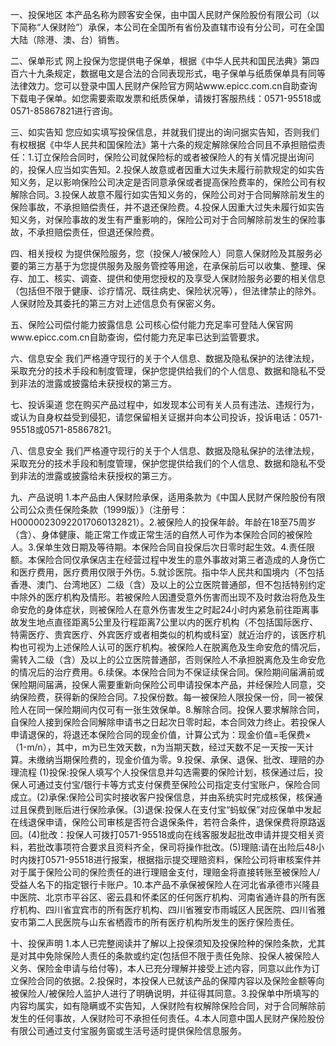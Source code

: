 一、投保地区 本产品名称为顾客安全保，由中国人民财产保险股份有限公司（以下简称“人保财险”）承保，本公司在全国所有省份及直辖市设有分公司，可在全国大陆（除港、澳、台）销售。

二、保单形式 网上投保为您提供电子保单，根据《中华人民共和国民法典》第四百六十九条规定，数据电文是合法的合同表现形式，电子保单与纸质保单具有同等法律效力。您可以登录中国人民财产保险官方网站www.epicc.com.cn自助查询下载电子保单。如您需要索取发票和纸质保单，请拨打客服热线：0571-95518或0571-85867821进行咨询。

三、如实告知 您应如实填写投保信息，并就我们提出的询问据实告知，否则我们有权根据《中华人民共和国保险法》第十六条的规定解除保险合同且不承担赔偿责任：1.订立保险合同时，保险公司就保险标的或者被保险人的有关情况提出询问的，投保人应当如实告知。2.投保人故意或者因重大过失未履行前款规定的如实告知义务，足以影响保险公司决定是否同意承保或者提高保险费率的，保险公司有权解除合同。3.投保人故意不履行如实告知义务的，保险公司对于合同解除前发生的保险事故，不承担赔偿责任，并不退还保险费。4.投保人因重大过失未履行如实告知义务，对保险事故的发生有严重影响的，保险公司对于合同解除前发生的保险事故，不承担赔偿责任，但退还保险费。

四、相关授权 为提供保险服务，您（投保人/被保险人）同意人保财险及其服务必要的第三方基于为您提供服务及服务管控等用途，在承保前后可以收集、整理、保存、加工、核实、调查、提供和使用您授权的及享受人保财险服务必要的相关信息（包括但不限于健康、诊疗情况、既往病史、保险状况等），但法律禁止的除外。人保财险及其委托的第三方对上述信息负有保密义务。

五、保险公司偿付能力披露信息 公司核心偿付能力充足率可登陆人保官网www.epicc.com.cn自助查询，偿付能力充足率已达到监管要求。

六、信息安全 我们严格遵守现行的关于个人信息、数据及隐私保护的法律法规，采取充分的技术手段和制度管理，保护您提供给我们的个人信息、数据和隐私不受到非法的泄露或披露给未获授权的第三方。

七、投诉渠道 您在购买产品过程中，如发现本公司有关人员有违法、违规行为，或认为自身权益受到侵犯，请您保留相关证据并向本公司投诉，投诉电话：0571-95518或0571-85867821。

八、信息安全 我们严格遵守现行的关于个人信息、数据及隐私保护的法律法规，采取充分的技术手段和制度管理，保护您提供给我们的个人信息、数据和隐私不受到非法的泄露或披露给未获授权的第三方。

九、产品说明 1.本产品由人保财险承保，适用条款为《中国人民财产保险股份有限公司公众责任保险条款（1999版）》（注册号：H00000230922017060132821）。2.被保险人的投保年龄。年龄在18至75周岁（含）、身体健康、能正常工作或正常生活的自然人可作为本保险合同的被保险人。3.保单生效日期及等待期。本保险合同自投保后次日零时起生效。4.责任限额。本保险合同仅承保店主在经营过程中发生的意外事故对第三者造成的人身伤亡和医疗费用，医疗费用仅限于外伤。5.就诊医院。指中华人民共和国境内（不包括香港、澳门、台湾地区）二级（含）及以上的公立医院普通部，但不包括特别约定中除外的医疗机构及情形。若被保险人因遭受意外伤害而出现不及时救治将危及生命安危的身体症状，则被保险人在意外伤害发生之时起24小时内紧急前往距离事故发生地点直径距离5公里及行程距离7公里以内的医疗机构（不包括国际医疗、特需医疗、贵宾医疗、外宾医疗或者相类似的机构或科室）就近治疗的，该医疗机构也可视为上述保险人认可的医疗机构。被保险人在脱离危及生命安危的情况后，需转入二级（含）及以上的公立医院普通部，否则保险人不承担脱离危及生命安危的情况后的治疗费用。6.续保。本保险合同为不保证续保合同。保险期间届满前或保险期间届满，投保人需要重新向保险公司申请投保本产品，并经保险人同意，交纳保险费，获得新的保险合同。7.投保份数。每一被保险人限投保一份，同一被保险人在同一保险期间内仅可有一张生效保单。8.解除合同。投保人要求解除合同，自保险人接到保险合同解除申请书之日起次日零时起，本合同效力终止。若投保人申请退保的，将退还本保险合同的现金价值，计算公式为：现金价值=毛保费×（1-m/n），其中，m为已生效天数，n为当期天数，经过天数不足一天按一天计算。未缴纳当期保险费的，现金价值为零。9.投保、承保、退保、批改、理赔的办理流程 (1)投保:投保人填写个人投保信息并勾选需要的保险计划，核保通过后，投保人可通过支付宝/银行卡等方式支付保费至保险公司指定支付宝账户，保险合同成立。(2)承保:保险公司实时接收客户投保信息，并由系统实时完成核保，核保通过且保费到账后进行保险承保。(3)退保:投保人在支付宝“蚂蚁保”对应保单中发起在线退保申请，保险公司审核是否符合退保条件，若符合条件，退保保费将原路返回。(4)批改：投保人可拨打0571-95518或向在线客服发起批改申请并提交相关资料，若批改事项符合要求且资料齐全，保司将操作批改。(5)理赔:请在出险后48小时内拨打0571-95518进行报案，根据指示提交理赔资料，保险公司将审核案件并对于属于保险公司的保险责任的进行理赔金支付，理赔金将直接转账至被保险人/受益人名下的指定银行卡账户。10.本产品不承保被保险人在河北省承德市兴隆县中医院、北京市平谷区、密云县和怀柔区的任何医疗机构、河南省通许县的所有医疗机构、四川省宜宾市的所有医疗机构、四川省雅安市雨城区人民医院、四川省雅安市第二人民医院与山东省栖霞市的所有医疗机构所发生的医疗保险责任。

十、投保声明 1.本人已完整阅读并了解以上投保须知及投保险种的保险条款，尤其是对其中免除保险人责任的条款或约定(包括但不限于责任免除、投保人被保险人义务、保险金申请与给付等)，本人已充分理解并接受上述内容，同意以此作为订立保险合同的依据。2.投保时，本投保人已就该产品的保障内容以及保险金额等向被保险人/被保险人监护人进行了明确说明，并征得其同意。3.投保单中所填写的内容均属实，如有隐瞒或不实告知，人保财险有权解除保险合同，对于合同解除前发生的任何事故，人保财险可不承担任何责任。4.本人同意中国人民财产保险股份有限公司通过支付宝服务窗或生活号适时提供保险信息服务。
